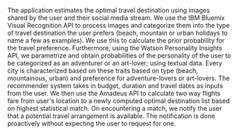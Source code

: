 The application estimates the optimal travel destination using images shared by the user and their social media stream. We use the IBM Bluemix Visual Recognition API to process images and categorize them into the type of travel destination the user prefers (beach, mountain or urban holidays to name a few as examples). We use this to calculate the prior probability for the travel preference. Furthermore; using the Watson Personality Insights API, we parametrize and obtain probabilities of the personality of the user to be categorized as an adventurer or an art-lover; using textual data. Every city is characterized based on these traits based on type (beach, mountainous, urban) and preference for adventure-lovers or art-lovers. The recommender system takes in budget, duration and travel dates as inputs from the user. We then use the Amadeus API to calculate two way flights fare from user's location to a newly computed optimal destination list based on highest statistical match. On encountering a match, we notify the user that a potential travel arrangement is available. The notification is done proactively without expecting the user to request for one.
